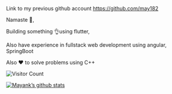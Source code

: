 Link to my previous github account https://github.com/may182

Namaste 🙏,

Building something 👌using flutter,

Also have experience in fullstack web development using angular, SpringBoot

Also ❤️ to solve problems using C++

![Visitor Count](https://profile-counter.glitch.me/{mayhim182}/count.svg)


[![Mayank’s github stats](https://github-readme-stats.vercel.app/api?username=mayhim182)](https://github.com/mayhim182)
<!-- [![Mayank’s github stats](https://github-readme-stats.vercel.app/api?username=may182)](https://github.com/may182) -->
